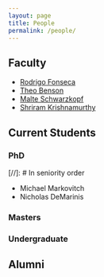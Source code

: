 ```yaml
---
layout: page
title: People
permalink: /people/
---
```


## Faculty
 - [Rodrigo Fonseca](https://cs.brown.edu/~rfonseca)
 - [Theo Benson](https://cs.brown.edu/~tab)
 - [Malte Schwarzkopf](https://cs.brown.edu/~malte)
 - [Shriram Krishnamurthy](https://cs.brown.edu/~sk)

## Current Students
### PhD

[//]: # In seniority order
 - Michael Markovitch
 - Nicholas DeMarinis
### Masters
### Undergraduate

## Alumni


